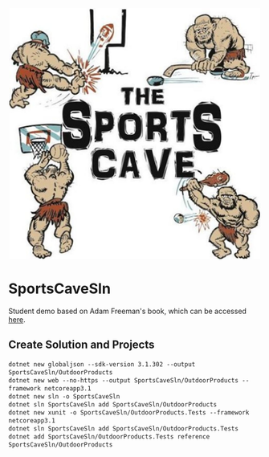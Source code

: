 <p align="center">
    <img src="https://github.com/PerezDC/SportsCaveSln/blob/master/Sport-Cave-Logo-1024x1024.jpg" alt="SportsCaveLogo" width="500" height="500">
</p>

# SportsCaveSln
Student demo based on Adam Freeman's book, which can be accessed [here](https://www.apress.com/gp/book/9781484254394).

## Create Solution and Projects
    dotnet new globaljson --sdk-version 3.1.302 --output SportsCaveSln/OutdoorProducts
    dotnet new web --no-https --output SportsCaveSln/OutdoorProducts --framework netcoreapp3.1
    dotnet new sln -o SportsCaveSln
    dotnet sln SportsCaveSln add SportsCaveSln/OutdoorProducts 
    dotnet new xunit -o SportsCaveSln/OutdoorProducts.Tests --framework netcoreapp3.1
    dotnet sln SportsCaveSln add SportsCaveSln/OutdoorProducts.Tests 
    dotnet add SportsCaveSln/OutdoorProducts.Tests reference SportsCaveSln/OutdoorProducts

